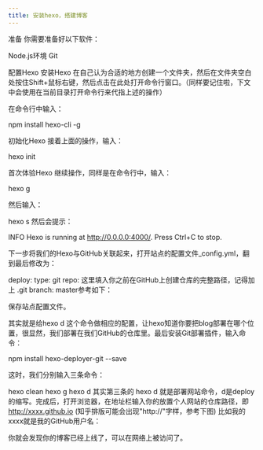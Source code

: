 ```yaml
---
title: 安装hexo，搭建博客
---
```




准备
你需要准备好以下软件：

Node.js环境
Git

配置Hexo
安装Hexo
在自己认为合适的地方创建一个文件夹，然后在文件夹空白处按住Shift+鼠标右键，然后点击在此处打开命令行窗口。（同样要记住啦，下文中会使用在当前目录打开命令行来代指上述的操作）

在命令行中输入：

npm install hexo-cli -g

初始化Hexo
接着上面的操作，输入：

hexo init


首次体验Hexo
继续操作，同样是在命令行中，输入：

hexo g

然后输入：

hexo s
然后会提示：

INFO  Hexo is running at http://0.0.0.0:4000/. Press Ctrl+C to stop.



下一步将我们的Hexo与GitHub关联起来，打开站点的配置文件_config.yml，翻到最后修改为：

deploy: 
type: git
repo: 这里填入你之前在GitHub上创建仓库的完整路径，记得加上 .git
branch: master参考如下：




保存站点配置文件。

其实就是给hexo d 这个命令做相应的配置，让hexo知道你要把blog部署在哪个位置，很显然，我们部署在我们GitHub的仓库里。最后安装Git部署插件，输入命令：

npm install hexo-deployer-git --save


这时，我们分别输入三条命令：



hexo clean 
hexo g 
hexo d
其实第三条的 hexo d 就是部署网站命令，d是deploy的缩写。完成后，打开浏览器，在地址栏输入你的放置个人网站的仓库路径，即 http://xxxx.github.io (知乎排版可能会出现"http://"字样，参考下图) 比如我的xxxx就是我的GitHub用户名：




你就会发现你的博客已经上线了，可以在网络上被访问了。